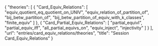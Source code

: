 {
    "theories": [
        {
            "Card_Equiv_Relations": [
                "equiv_quotient_eq_quotient_on_UNIV",
                "equiv_relation_of_partition_of",
                "bij_betw_partition_of",
                "bij_betw_partition_of_equiv_with_k_classes",
                "finite_equiv"
            ]
        },
        {
            "Card_Partial_Equiv_Relations": [
                "partial_equivI",
                "partial_equiv_iff",
                "all_partial_equivs_on",
                "equiv_inject",
                "injectivity"
            ]
        }
    ],
    "url": "entries/card_equiv_relations/theories",
    "title": "Session Card_Equiv_Relations"
}